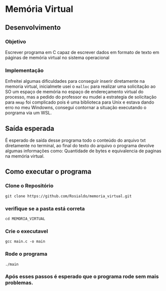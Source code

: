 # Memória Virtual

## Desenvolvimento 

### Objetivo 

Escrever programa em C capaz de escrever dados em formato de texto em páginas de memória virtual no sistema operacional

### Implementação

Enfreitei algumas dificuldades para conseguir inserir diretamente na memoria virtual, inicialmete usei o ```malloc``` para realizar uma solicitação ao SO um espaço de memória no espaço de endereçamento virtual do processo, mas a pedido do professor eu mudei a estrategia de solicitação para ```mmap``` foi complicado pois é uma biblioteca para Unix e estava dando erro no meu Windowns, consegui contornar a situação executando o porgrama via um WSL.

## Saída esperada

É esperado de saída desse programa todo o conteúdo do arquivo txt diretamente no terminal, ao final do texto do arquivo o programa devolve algumas informações como: Quantidade de bytes e equivalencia de paginas na memória virtual.

## Como executar o programa

### Clone o Repositório

```
git clone https://github.com/Rosialdo/memoria_virtual.git
```

### verifique se a pasta está correta

```
cd MEMORIA_VIRTUAL
```

### Crie o executavel

```
gcc main.c -o main
```

### Rode o programa

```
./main
```

### Após esses passos é esperado que o programa rode sem mais problemas.

